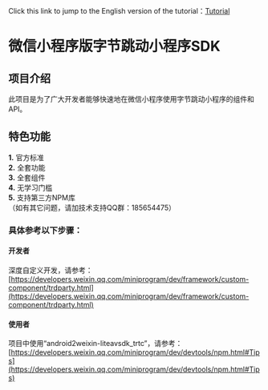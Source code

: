 Click this link to jump to the English version of the tutorial：[Tutorial]()
# 微信小程序版字节跳动小程序SDK

## 项目介绍  
此项目是为了广大开发者能够快速地在微信小程序使用字节跳动小程序的组件和API。
## 特色功能
**1.** 官方标准  
**2.** 全套功能  
**3.** 全套组件  
**4.** 无学习门槛  
**5.** 支持第三方NPM库  
（如有其它问题，请加技术支持QQ群：185654475）
### 具体参考以下步骤：
#### 开发者  
深度自定义开发，请参考：[https://developers.weixin.qq.com/miniprogram/dev/framework/custom-component/trdparty.html](https://developers.weixin.qq.com/miniprogram/dev/framework/custom-component/trdparty.html)
#### 使用者  
项目中使用“android2weixin-liteavsdk_trtc”，请参考：[https://developers.weixin.qq.com/miniprogram/dev/devtools/npm.html#Tips](https://developers.weixin.qq.com/miniprogram/dev/devtools/npm.html#Tips)
